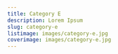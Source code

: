 ```yaml
---
title: Category E
description: Lorem Ipsum
slug: category-e
listimage: images/category-e.jpg
coverimage: images/category-e.jpg
---
```

